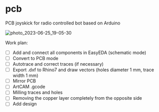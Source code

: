# pcb

PCB joyskick for radio controlled bot based on Arduino 

![photo_2023-06-25_19-05-30](https://github.com/bbbaaauuu/pcb/assets/114235448/6a5f711f-26fa-4a28-a73b-7776a0a2092a)

Work plan:
- [ ] Add and connect all components in EasyEDA (schematic mode)
- [ ] Convert to PCB mode
- [ ] Autotrace and correct traces (if necessary)
- [ ] Export .dxf to Rhino7 and draw vectors (holes diameter 1 mm, trace width 1 mm)
- [ ] Mirror PCB
- [ ] ArtCAM .gcode
- [ ] Milling traces and holes
- [ ] Removing the copper layer completely from the opposite side
- [ ] Add design
